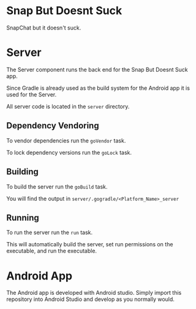 # Snap But Doesnt Suck
SnapChat but it doesn't suck.

# Server
The Server component runs the back end for the Snap But Doesnt Suck app.

Since Gradle is already used as the build system for the Android app it is used for the Server.

All server code is located in the `server` directory.

## Dependency Vendoring
To vendor dependencies run the `goVendor` task.

To lock dependency versions run the `goLock` task.

## Building
To build the server run the `goBuild` task.

You will find the output in `server/.gogradle/<Platform_Name>_server`

## Running
To run the server run the `run` task.

This will automatically build the server, set run permissions on the 
executable, and run the executable.

# Android App
The Android app is developed with Android studio. Simply import this repository into 
Android Studio and develop as you normally would.
